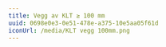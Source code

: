 ```yaml
---
title: Vegg av KLT ≥ 100 mm
uuid: 0698e0e3-0e51-478e-a375-10e5aa05f61d
iconUrl: /media/KLT vegg 100mm.png
---
```

